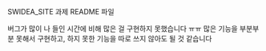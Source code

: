 SWIDEA_SITE 과제 README 파일

버그가 많이 나 들인 시간에 비해 많은 걸 구현하지 못했습니다 ㅠㅠ
많은 기능을 부분부분 못해서 구현하고, 하지 못한 기능을 따로 쓰지 않아도 될 것 같습니다
